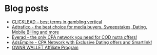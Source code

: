 # Blog posts
<!-- BLOG-POST-LIST:START -->
- [CLICKLEAD – best terms in gambling vertical](https://afflift.com/f/threads/clicklead-%E2%80%93-best-terms-in-gambling-vertical.7194/)
- [Adtrafico - the best choice for media buyers. Sweepstakes, Dating, Mobile Billing and more](https://afflift.com/f/threads/adtrafico-the-best-choice-for-media-buyers-sweepstakes-dating-mobile-billing-and-more.4312/)
- [Everad - the only CPA network you need for COD nutra offers!](https://afflift.com/f/threads/everad-the-only-cpa-network-you-need-for-cod-nutra-offers.7700/)
- [AdsEmpire - CPA Network with Exclusive Dating offers and Smartlink!](https://afflift.com/f/threads/adsempire-cpa-network-with-exclusive-dating-offers-and-smartlink.6820/)
- [OWNR WALLET Affiliate Program](https://afflift.com/f/threads/ownr-wallet-affiliate-program.9733/)
<!-- BLOG-POST-LIST:END -->
